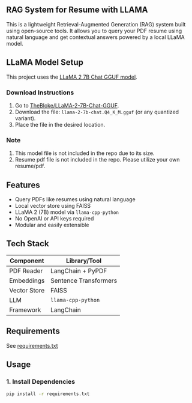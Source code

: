 ## RAG System for Resume with LLAMA

This is a lightweight Retrieval-Augmented Generation (RAG) system built using open-source tools. It allows you to query your PDF resume using natural language and get contextual answers powered by a local LLaMA model.


## LLaMA Model Setup

This project uses the [LLaMA 2 7B Chat GGUF model](https://huggingface.co/TheBloke/LLaMA-2-7B-Chat-GGUF).

### Download Instructions

1. Go to [TheBloke/LLaMA-2-7B-Chat-GGUF](https://huggingface.co/TheBloke/LLaMA-2-7B-Chat-GGUF).
2. Download the file: `llama-2-7b-chat.Q4_K_M.gguf` (or any quantized variant).
3. Place the file in the desired location.


### Note
1. This model file is not included in the repo due to its size.
2. Resume pdf file is not included in the repo. Please utilize your own resume/pdf.


## Features

-  Query PDFs like resumes using natural language
-  Local vector store using FAISS
-  LLaMA 2 (7B) model via `llama-cpp-python`
-  No OpenAI or API keys required
-  Modular and easily extensible

## Tech Stack

| Component | Library/Tool |
|----------|---------------|
| PDF Reader | LangChain + PyPDF |
| Embeddings | Sentence Transformers |
| Vector Store | FAISS |
| LLM | `llama-cpp-python` |
| Framework | LangChain |


## Requirements

See [requirements.txt](requirements.txt)

## Usage

### 1. Install Dependencies

```bash
pip install -r requirements.txt